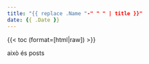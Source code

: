 ```yaml
---
title: "{{ replace .Name "-" " " | title }}"
date: {{ .Date }}
---
```



{{< toc (format=[html|raw]) >}}


això és posts
